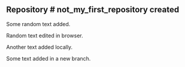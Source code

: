 ## Repository # not_my_first_repository created

Some random text added.

Random text edited in browser.

Another text added locally.

Some text added in a new branch.
